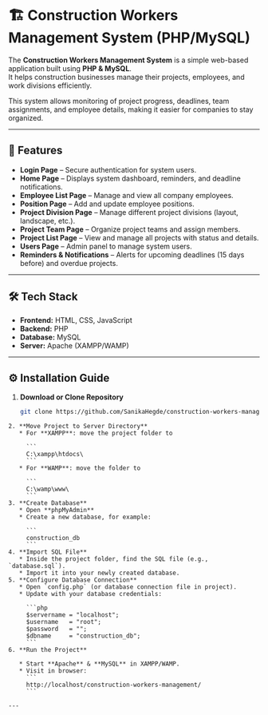 
# 🏗️ Construction Workers Management System (PHP/MySQL)

The **Construction Workers Management System** is a simple web-based application built using **PHP & MySQL**.  
It helps construction businesses manage their projects, employees, and work divisions efficiently.  

This system allows monitoring of project progress, deadlines, team assignments, and employee details, making it easier for companies to stay organized.  

---

📌 Features
---

- **Login Page** – Secure authentication for system users.  
- **Home Page** – Displays system dashboard, reminders, and deadline notifications.  
- **Employee List Page** – Manage and view all company employees.  
- **Position Page** – Add and update employee positions.  
- **Project Division Page** – Manage different project divisions (layout, landscape, etc.).  
- **Project Team Page** – Organize project teams and assign members.  
- **Project List Page** – View and manage all projects with status and details.  
- **Users Page** – Admin panel to manage system users.  
- **Reminders & Notifications** – Alerts for upcoming deadlines (15 days before) and overdue projects.  

---
 🛠️ Tech Stack
---
* **Frontend:** HTML, CSS, JavaScript
* **Backend:** PHP
* **Database:** MySQL
* **Server:** Apache (XAMPP/WAMP)

---
⚙️ Installation Guide 
---
  
1. **Download or Clone Repository**
   ```bash
   git clone https://github.com/SanikaHegde/construction-workers-management.git
````
2. **Move Project to Server Directory**
   * For **XAMPP**: move the project folder to

     ```
     C:\xampp\htdocs\
     ```
   * For **WAMP**: move the folder to

     ```
     C:\wamp\www\
     ```
3. **Create Database**
   * Open **phpMyAdmin**
   * Create a new database, for example:

     ```
     construction_db
     ```
4. **Import SQL File**
   * Inside the project folder, find the SQL file (e.g., `database.sql`).
   * Import it into your newly created database.
5. **Configure Database Connection**
   * Open `config.php` (or database connection file in project).
   * Update with your database credentials:

     ```php
     $servername = "localhost";
     $username   = "root";
     $password   = "";
     $dbname     = "construction_db";
     ```
6. **Run the Project**

   * Start **Apache** & **MySQL** in XAMPP/WAMP.
   * Visit in browser:
     ```
     http://localhost/construction-workers-management/
     ```

---

